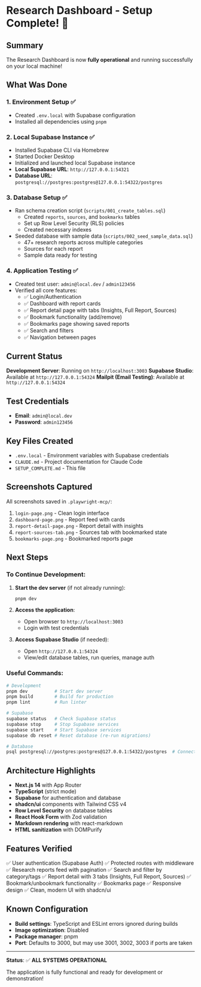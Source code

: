 # Research Dashboard - Setup Complete! 🎉

## Summary

The Research Dashboard is now **fully operational** and running successfully on your local machine!

## What Was Done

### 1. Environment Setup ✅
- Created `.env.local` with Supabase configuration
- Installed all dependencies using `pnpm`

### 2. Local Supabase Instance ✅
- Installed Supabase CLI via Homebrew
- Started Docker Desktop
- Initialized and launched local Supabase instance
- **Local Supabase URL**: `http://127.0.0.1:54321`
- **Database URL**: `postgresql://postgres:postgres@127.0.0.1:54322/postgres`

### 3. Database Setup ✅
- Ran schema creation script (`scripts/001_create_tables.sql`)
  - Created `reports`, `sources`, and `bookmarks` tables
  - Set up Row Level Security (RLS) policies
  - Created necessary indexes
- Seeded database with sample data (`scripts/002_seed_sample_data.sql`)
  - 47+ research reports across multiple categories
  - Sources for each report
  - Sample data ready for testing

### 4. Application Testing ✅
- Created test user: `admin@local.dev` / `admin123456`
- Verified all core features:
  - ✅ Login/Authentication
  - ✅ Dashboard with report cards
  - ✅ Report detail page with tabs (Insights, Full Report, Sources)
  - ✅ Bookmark functionality (add/remove)
  - ✅ Bookmarks page showing saved reports
  - ✅ Search and filters
  - ✅ Navigation between pages

## Current Status

**Development Server**: Running on `http://localhost:3003`
**Supabase Studio**: Available at `http://127.0.0.1:54324`
**Mailpit (Email Testing)**: Available at `http://127.0.0.1:54324`

## Test Credentials

- **Email**: `admin@local.dev`
- **Password**: `admin123456`

## Key Files Created

- `.env.local` - Environment variables with Supabase credentials
- `CLAUDE.md` - Project documentation for Claude Code
- `SETUP_COMPLETE.md` - This file

## Screenshots Captured

All screenshots saved in `.playwright-mcp/`:
1. `login-page.png` - Clean login interface
2. `dashboard-page.png` - Report feed with cards
3. `report-detail-page.png` - Report detail with insights
4. `report-sources-tab.png` - Sources tab with bookmarked state
5. `bookmarks-page.png` - Bookmarked reports page

## Next Steps

### To Continue Development:

1. **Start the dev server** (if not already running):
   ```bash
   pnpm dev
   ```

2. **Access the application**:
   - Open browser to `http://localhost:3003`
   - Login with test credentials

3. **Access Supabase Studio** (if needed):
   - Open `http://127.0.0.1:54324`
   - View/edit database tables, run queries, manage auth

### Useful Commands:

```bash
# Development
pnpm dev          # Start dev server
pnpm build        # Build for production
pnpm lint         # Run linter

# Supabase
supabase status   # Check Supabase status
supabase stop     # Stop Supabase services
supabase start    # Start Supabase services
supabase db reset # Reset database (re-run migrations)

# Database
psql postgresql://postgres:postgres@127.0.0.1:54322/postgres  # Connect to DB
```

## Architecture Highlights

- **Next.js 14** with App Router
- **TypeScript** (strict mode)
- **Supabase** for authentication and database
- **shadcn/ui** components with Tailwind CSS v4
- **Row Level Security** on database tables
- **React Hook Form** with Zod validation
- **Markdown rendering** with react-markdown
- **HTML sanitization** with DOMPurify

## Features Verified

✅ User authentication (Supabase Auth)
✅ Protected routes with middleware
✅ Research reports feed with pagination
✅ Search and filter by category/tags
✅ Report detail with 3 tabs (Insights, Full Report, Sources)
✅ Bookmark/unbookmark functionality
✅ Bookmarks page
✅ Responsive design
✅ Clean, modern UI with shadcn/ui

## Known Configuration

- **Build settings**: TypeScript and ESLint errors ignored during builds
- **Image optimization**: Disabled
- **Package manager**: pnpm
- **Port**: Defaults to 3000, but may use 3001, 3002, 3003 if ports are taken

---

**Status**: ✅ **ALL SYSTEMS OPERATIONAL**

The application is fully functional and ready for development or demonstration!

